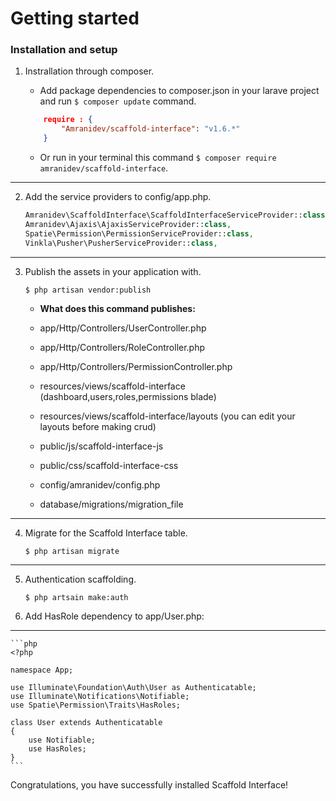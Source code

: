 # Getting started

### Installation and setup

1. Instrallation through composer. 

	- Add package dependencies to composer.json in your larave project and run `$ composer update` command.

	```json
		require : {
			"Amranidev/scaffold-interface": "v1.6.*"
		}
	```

	- Or run in your terminal this command `$ composer require amranidev/scaffold-interface`.

 <hr>

2. Add the service providers to config/app.php.

	```php
	Amranidev\ScaffoldInterface\ScaffoldInterfaceServiceProvider::class,
	Amranidev\Ajaxis\AjaxisServiceProvider::class,
	Spatie\Permission\PermissionServiceProvider::class,
	Vinkla\Pusher\PusherServiceProvider::class,
	```

 <hr>

3. Publish the assets in your application with.

	`$ php artisan vendor:publish` 

	- **What does this command publishes:**

	- app/Http/Controllers/UserController.php

	- app/Http/Controllers/RoleController.php
		
	- app/Http/Controllers/PermissionController.php
		
	- resources/views/scaffold-interface (dashboard,users,roles,permissions blade)
		
	- resources/views/scaffold-interface/layouts (you can edit your layouts before making crud)
		
	- public/js/scaffold-interface-js
		
	- public/css/scaffold-interface-css
		
	- config/amranidev/config.php
		
	- database/migrations/migration_file

 <hr>

4. Migrate for the Scaffold Interface table.

	`$ php artisan migrate`

 <hr>

5. Authentication scaffolding.

	`$ php artsain make:auth`

6. Add HasRole dependency to app/User.php:

 <hr>

	```php
	<?php

	namespace App;

	use Illuminate\Foundation\Auth\User as Authenticatable;
	use Illuminate\Notifications\Notifiable;
	use Spatie\Permission\Traits\HasRoles;

	class User extends Authenticatable
	{
    	use Notifiable;
    	use HasRoles;
	}
 	```
 
Congratulations, you have successfully installed Scaffold Interface!